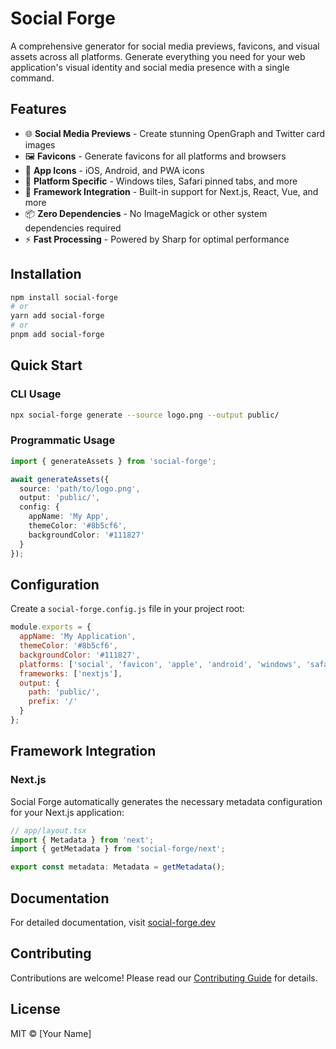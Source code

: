# Social Forge

A comprehensive generator for social media previews, favicons, and visual assets across all platforms. Generate everything you need for your web application's visual identity and social media presence with a single command.

## Features

- 🌐 **Social Media Previews** - Create stunning OpenGraph and Twitter card images
- 🖼️ **Favicons** - Generate favicons for all platforms and browsers
- 📱 **App Icons** - iOS, Android, and PWA icons
- 🎨 **Platform Specific** - Windows tiles, Safari pinned tabs, and more
- 🔧 **Framework Integration** - Built-in support for Next.js, React, Vue, and more
- 📦 **Zero Dependencies** - No ImageMagick or other system dependencies required
- ⚡ **Fast Processing** - Powered by Sharp for optimal performance

## Installation

```bash
npm install social-forge
# or
yarn add social-forge
# or
pnpm add social-forge
```

## Quick Start

### CLI Usage

```bash
npx social-forge generate --source logo.png --output public/
```

### Programmatic Usage

```typescript
import { generateAssets } from 'social-forge';

await generateAssets({
  source: 'path/to/logo.png',
  output: 'public/',
  config: {
    appName: 'My App',
    themeColor: '#8b5cf6',
    backgroundColor: '#111827'
  }
});
```

## Configuration

Create a `social-forge.config.js` file in your project root:

```javascript
module.exports = {
  appName: 'My Application',
  themeColor: '#8b5cf6',
  backgroundColor: '#111827',
  platforms: ['social', 'favicon', 'apple', 'android', 'windows', 'safari'],
  frameworks: ['nextjs'],
  output: {
    path: 'public/',
    prefix: '/'
  }
};
```

## Framework Integration

### Next.js

Social Forge automatically generates the necessary metadata configuration for your Next.js application:

```typescript
// app/layout.tsx
import { Metadata } from 'next';
import { getMetadata } from 'social-forge/next';

export const metadata: Metadata = getMetadata();
```

## Documentation

For detailed documentation, visit [social-forge.dev](https://social-forge.dev)

## Contributing

Contributions are welcome! Please read our [Contributing Guide](CONTRIBUTING.md) for details.

## License

MIT © [Your Name] 